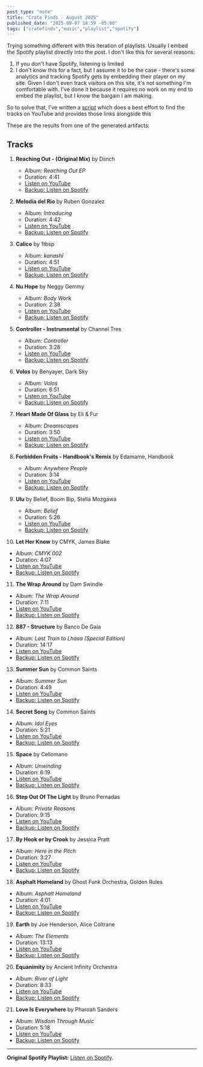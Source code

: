 ```yaml
---
post_type: "note" 
title: "Crate Finds - August 2025"
published_date: "2025-09-07 18:59 -05:00" 
tags: ["cratefinds","music","playlist","spotify"]
---
```


Trying something different with this iteration of playlists. Usually I embed the Spotify playlist directly into the post. I don't like this for several reasons: 

1. If you don't have Spotify, listening is limited
2. I don't know this for a fact, but I assume it to be the case - there's some analytics and tracking Spotify gets by embedding their player on my site. Given I don't even track visitors on this site, it's not something I'm comfortable with. I've done it because it requires no work on my end to embed the playlist, but I know the bargain I am making.

So to solve that, I've written a [script](https://github.com/lqdev/playlist-creator) which does a best effort to find the tracks on YouTube and provides those links alongside this

These are the results from one of the generated artifacts:

## Tracks

1. **Reaching Out \- \(Original Mix\)** by Diinch
   - Album: *Reaching Out EP*
   - Duration: 4:41
   - [Listen on YouTube](https://www.youtube.com/watch?v=s4kGu7FWrvs)
   - [Backup: Listen on Spotify](https://open.spotify.com/track/1xnlRaG9WOHGQWSkG1sX4I)

2. **Melodía del Río** by Ruben Gonzalez
   - Album: *Introducing*
   - Duration: 4:42
   - [Listen on YouTube](https://www.youtube.com/watch?v=Z8C76TDpb00)
   - [Backup: Listen on Spotify](https://open.spotify.com/track/4NRcWinZz7Kq1ErQPaMIqY)

3. **Calico** by 1tbsp
   - Album: *kanashī*
   - Duration: 4:51
   - [Listen on YouTube](https://www.youtube.com/watch?v=wpQbl2Wwiq4)
   - [Backup: Listen on Spotify](https://open.spotify.com/track/2lJM9fK3zYQRXVXOTauwhZ)

4. **Nu Hope** by Neggy Gemmy
   - Album: *Body Work*
   - Duration: 2:38
   - [Listen on YouTube](https://www.youtube.com/watch?v=yeKBoW4sDPI)
   - [Backup: Listen on Spotify](https://open.spotify.com/track/0iIh8chjXYKQMhqO0b1hGu)

5. **Controller \- Instrumental** by Channel Tres
   - Album: *Controller*
   - Duration: 3:28
   - [Listen on YouTube](https://www.youtube.com/watch?v=IvjzcwKj1uk)
   - [Backup: Listen on Spotify](https://open.spotify.com/track/7fAVWCjPLL4WV1a4htyL0Z)

6. **Volos** by Benyayer, Dark Sky
   - Album: *Volos*
   - Duration: 6:51
   - [Listen on YouTube](https://www.youtube.com/watch?v=KwVNKYx2z5Q)
   - [Backup: Listen on Spotify](https://open.spotify.com/track/3HIfT3TlQpNQJApZnJIk7F)

7. **Heart Made Of Glass** by Eli & Fur
   - Album: *Dreamscapes*
   - Duration: 3:50
   - [Listen on YouTube](https://www.youtube.com/watch?v=I1t6B5eBDYo)
   - [Backup: Listen on Spotify](https://open.spotify.com/track/49oh846SsD8V9Zj7eQF4gb)

8. **Forbidden Fruits \- Handbook's Remix** by Edamame, Handbook
   - Album: *Anywhere People*
   - Duration: 3:14
   - [Listen on YouTube](https://www.youtube.com/watch?v=vQ90og5ffFo)
   - [Backup: Listen on Spotify](https://open.spotify.com/track/5wHjchEV7pPBWvffyNUJSM)

9. **Ulu** by Belief, Boom Bip, Stella Mozgawa
   - Album: *Belief*
   - Duration: 5:26
   - [Listen on YouTube](https://www.youtube.com/watch?v=-qCLR-MatN4)
   - [Backup: Listen on Spotify](https://open.spotify.com/track/1w6Z2eLAHMMaMOrHtCRcKA)

10. **Let Her Know** by CMYK, James Blake
   - Album: *CMYK 002*
   - Duration: 4:07
   - [Listen on YouTube](https://www.youtube.com/watch?v=tPgK9NIQrT8)
   - [Backup: Listen on Spotify](https://open.spotify.com/track/0dX9DhvCHFTwnF4sgUSSVD)

11. **The Wrap Around** by Dam Swindle
   - Album: *The Wrap Around*
   - Duration: 7:11
   - [Listen on YouTube](https://www.youtube.com/watch?v=RmHWcP3f-7c)
   - [Backup: Listen on Spotify](https://open.spotify.com/track/6rltsJM5CMrpuG1lZkoGBJ)

12. **887 \- Structure** by Banco De Gaia
   - Album: *Last Train to Lhasa \(Special Edition\)*
   - Duration: 14:17
   - [Listen on YouTube](https://www.youtube.com/watch?v=MDTmaW9qatQ)
   - [Backup: Listen on Spotify](https://open.spotify.com/track/3SlM5bKvhyHKQBJEi6AoAV)

13. **Summer Sun** by Common Saints
   - Album: *Summer Sun*
   - Duration: 4:49
   - [Listen on YouTube](https://www.youtube.com/watch?v=ApSZDlw9diI)
   - [Backup: Listen on Spotify](https://open.spotify.com/track/7JHFdL1Tt1JcCpt3pPY2Ok)

14. **Secret Song** by Common Saints
   - Album: *Idol Eyes*
   - Duration: 5:21
   - [Listen on YouTube](https://www.youtube.com/watch?v=gCGqj991qN4)
   - [Backup: Listen on Spotify](https://open.spotify.com/track/3usIpncQ0ZQ6ZNgpBAWyAV)

15. **Space** by Cellomano
   - Album: *Unwinding*
   - Duration: 6:19
   - [Listen on YouTube](https://www.youtube.com/watch?v=bbkaZc2b7UE)
   - [Backup: Listen on Spotify](https://open.spotify.com/track/0ECvHoLfBSOL182Ojgigch)

16. **Step Out Of The Light** by Bruno Pernadas
   - Album: *Private Reasons*
   - Duration: 9:15
   - [Listen on YouTube](https://www.youtube.com/watch?v=Ou1yQ1S7a0E)
   - [Backup: Listen on Spotify](https://open.spotify.com/track/303Il86VraD7v8f0x2dWGB)

17. **By Hook or by Crook** by Jessica Pratt
   - Album: *Here in the Pitch*
   - Duration: 3:27
   - [Listen on YouTube](https://www.youtube.com/watch?v=jVoViv23BdE)
   - [Backup: Listen on Spotify](https://open.spotify.com/track/6KMUBFHS4ad118X0HcR42T)

18. **Asphalt Homeland** by Ghost Funk Orchestra, Golden Rules
   - Album: *Asphalt Homeland*
   - Duration: 4:01
   - [Listen on YouTube](https://www.youtube.com/watch?v=OxLHmmvbonA)
   - [Backup: Listen on Spotify](https://open.spotify.com/track/4ieVyUVpSZz1GBKuU22PtU)

19. **Earth** by Joe Henderson, Alice Coltrane
   - Album: *The Elements*
   - Duration: 13:13
   - [Listen on YouTube](https://www.youtube.com/watch?v=UpZJ_LQ4CFg)
   - [Backup: Listen on Spotify](https://open.spotify.com/track/5tR80sypNbMyWIbDfiBBXh)

20. **Equanimity** by Ancient Infinity Orchestra
   - Album: *River of Light*
   - Duration: 8:33
   - [Listen on YouTube](https://www.youtube.com/watch?v=NSNlD74PYwg)
   - [Backup: Listen on Spotify](https://open.spotify.com/track/5WrlP1k0g65VibfU62NWnu)

21. **Love Is Everywhere** by Pharoah Sanders
   - Album: *Wisdom Through Music*
   - Duration: 5:18
   - [Listen on YouTube](https://www.youtube.com/watch?v=yQvpDIE70wk)
   - [Backup: Listen on Spotify](https://open.spotify.com/track/4IIxBK0L8uj7viwxhmuSc4)

---

**Original Spotify Playlist:** [Listen on Spotify](https://open.spotify.com/playlist/5CTCAnbYOoWS1sdYolrZAG).